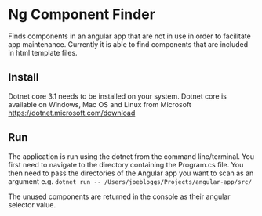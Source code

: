 # Ng Component Finder
Finds components in an angular app that are not in use in order to facilitate app maintenance. Currently it is able to find components that are included in html template files.

## Install
Dotnet core 3.1 needs to be installed on your system. Dotnet core is available on Windows, Mac OS and Linux from Microsoft
https://dotnet.microsoft.com/download

## Run
The application is run using the dotnet from the command line/terminal. You first need to navigate to the directory containing the Program.cs file. You then need to pass the directories of the Angular app you want to scan as an argument e.g.
`dotnet run -- /Users/joebloggs/Projects/angular-app/src/`

The unused components are returned in the console as their angular selector value.

